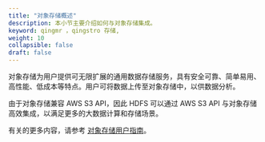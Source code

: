 ```yaml
---
title: "对象存储概述"
description: 本小节主要介绍如何与对象存储集成。 
keyword: qingmr ，qingstro 存储,
weight: 10
collapsible: false
draft: false
---
```




对象存储为用户提供可无限扩展的通用数据存储服务，具有安全可靠、简单易用、高性能、低成本等特点。用户可将数据上传至对象存储中，以供数据分析。

由于对象存储兼容 AWS S3 API，因此 HDFS 可以通过 AWS S3 API 与对象存储高效集成，以满足更多的大数据计算和存储场景。

有关的更多内容，请参考 [对象存储用户指南](../../../../../storage/object-storage/)。
